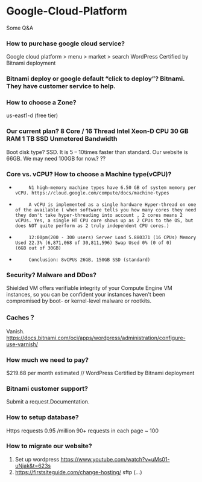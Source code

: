 # Google-Cloud-Platform
Some Q&amp;A

### How to purchase google cloud service?  
Google cloud platform > menu > market > search WordPress Certified by Bitnami deployment
### Bitnami deploy or google default “click to deploy”? Bitnami. They have customer service to help.
### How to choose a Zone? 
us-east1-d (free tier)
### Our current plan? 8 Core / 16 Thread Intel Xeon-D CPU	30 GB RAM  1 TB SSD Unmetered Bandwidth
Boot disk type? SSD. It is 5 – 10times faster than standard.  Our website is 66GB. We may need 100GB for now.? ??
### Core vs. vCPU? How to choose a Machine type(vCPU)?
-          N1 high-memory machine types have 6.50 GB of system memory per vCPU. https://cloud.google.com/compute/docs/machine-types
-          A vCPU is implemented as a single hardware Hyper-thread on one of the available ( when software tells you how many cores they need they don't take hyper-threading into account , 2 cores means 2 vCPUs. Yes, a single HT CPU core shows up as 2 CPUs to the OS, but does NOT quite perform as 2 truly independent CPU cores.)
-          12:00pm(200 - 300 users) Server Load 5.880371 (16 CPUs) Memory Used 22.3% (6,871,068 of 30,811,596) Swap Used 0% (0 of 0)       (6GB out of 30GB)
-          Conclusion: 8vCPUs 26GB, 150GB SSD (standard)
### Security? Malware and DDos?   
Shielded VM offers verifiable integrity of your Compute Engine VM instances, so you can be confident your instances haven't been compromised by boot- or kernel-level malware or rootkits.            	
### Caches？
Vanish.  https://docs.bitnami.com/oci/apps/wordpress/administration/configure-use-varnish/
### How much we need to pay?   
$219.68 per month estimated   //  WordPress Certified by Bitnami deployment  
### Bitnami customer support? 
Submit a request.Documentation. 
### How to setup database? 
Https requests  0.95 /million     90+ requests in each page
~ 100  
### How to migrate our website?  
1. Set up wordpress https://www.youtube.com/watch?v=uMs01-uNjak&t=623s   
2. https://firstsiteguide.com/change-hosting/  sftp (…)

